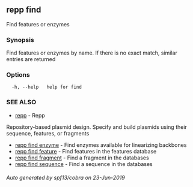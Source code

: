 ## repp find

Find features or enzymes

### Synopsis

Find features or enzymes by name.
If there is no exact match, similar entries are returned

### Options

```
  -h, --help   help for find
```

### SEE ALSO

* [repp](repp.md)	 - Repp
	
Repository-based plasmid design. Specify and build plasmids using
their sequence, features, or fragments
* [repp find enzyme](repp_find_enzyme.md)	 - Find enzymes available for linearizing backbones
* [repp find feature](repp_find_feature.md)	 - Find features in the features database
* [repp find fragment](repp_find_fragment.md)	 - Find a fragment in the databases
* [repp find sequence](repp_find_sequence.md)	 - Find a sequence in the databases

###### Auto generated by spf13/cobra on 23-Jun-2019
